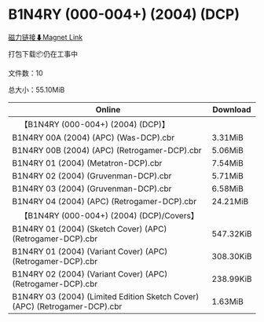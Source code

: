 # B1N4RY (000-004+) (2004) (DCP)

[磁力链接⬇Magnet Link](magnet:?xt=urn:btih:c2ba26d390b9ecceff8522d9509b0972f3cc639b&dn=B1N4RY%20%28000-004%2B%29%20%282004%29%20%28DCP%29)

打包下载📦仍在工事中

文件数：10

总大小：55.10MiB

Online | Download
--- | ---
&emsp;【B1N4RY (000-004+) (2004) (DCP)】 | 
B1N4RY 00A (2004) (APC) (Was-DCP).cbr | 3.31MiB
B1N4RY 00B (2004) (APC) (Retrogamer-DCP).cbr | 5.06MiB
B1N4RY 01 (2004) (Metatron-DCP).cbr | 7.54MiB
B1N4RY 02 (2004) (Gruvenman-DCP).cbr | 5.71MiB
B1N4RY 03 (2004) (Gruvenman-DCP).cbr | 6.58MiB
B1N4RY 04 (2004) (APC) (Retrogamer-DCP).cbr | 24.21MiB
&emsp;【B1N4RY (000-004+) (2004) (DCP)/Covers】 | 
B1N4RY 01 (2004) (Sketch Cover) (APC) (Retrogamer-DCP).cbr | 547.32KiB
B1N4RY 01 (2004) (Variant Cover) (APC) (Retrogamer-DCP).cbr | 308.30KiB
B1N4RY 02  (2004) (Variant Cover) (APC) (Retrogamer-DCP).cbr | 238.99KiB
B1N4RY 03 (2004) (Limited Edition Sketch Cover) (APC) (Retrogamer-DCP).cbr | 1.63MiB